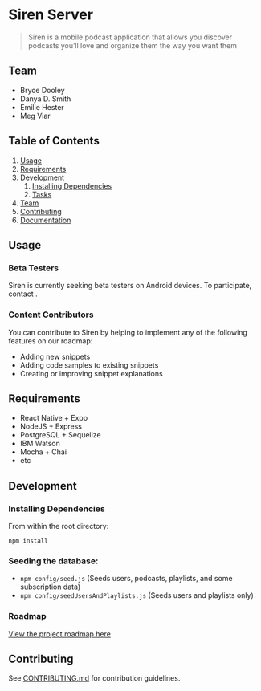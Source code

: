 # Siren Server

> Siren is a mobile podcast application that allows you discover podcasts you’ll love and organize them the way you want them

## Team

  - Bryce Dooley
  - Danya D. Smith
  - Emilie Hester
  - Meg Viar

## Table of Contents

1. [Usage](#Usage)
1. [Requirements](#requirements)
1. [Development](#development)
    1. [Installing Dependencies](#installing-dependencies)
    1. [Tasks](#tasks)
1. [Team](#team)
1. [Contributing](#contributing)
1. [Documentation](https://github.com/hrr22-andromeda/stackets/wiki)

## Usage

### Beta Testers
Siren is currently seeking beta testers on Android devices. To participate, contact []().

### Content Contributors

You can contribute to Siren by helping to implement any of the following features on our roadmap:

* Adding new snippets
* Adding code samples to existing snippets
* Creating or improving snippet explanations

## Requirements

- React Native + Expo
- NodeJS + Express
- PostgreSQL + Sequelize
- IBM Watson
- Mocha + Chai
- etc

## Development

### Installing Dependencies

From within the root directory:

```
npm install
```

### Seeding the database:

* `npm config/seed.js` (Seeds users, podcasts, playlists, and some subscription data)
* `npm config/seedUsersAndPlaylists.js` (Seeds users and playlists only)

### Roadmap

[View the project roadmap here](https://trello.com/b/DFdMvgR8/siren)


## Contributing

See [CONTRIBUTING.md](CONTRIBUTING.md) for contribution guidelines.

